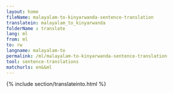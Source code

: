 ```yaml
---
layout: home
fileName: malayalam-to-kinyarwanda-sentence-translation
translatein: malayalam_to_kinyarwanda
folderName : translate
lang: ml
from: ml
to: rw
langname: malayalam-to
permalink: /ml/malayalam-to-kinyarwanda-sentence-translation
tool: sentence-translations
matchurls: en&&ml
---
```

{% include section/translateinto.html %}
